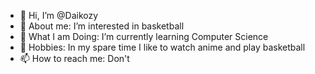 - 👋 Hi, I’m @Daikozy
- 👀 About me: I’m interested in basketball
- 🌱 What I am Doing: I’m currently learning Computer Science
- 💞️ Hobbies: In my spare time I like to watch anime and play basketball
- 📫 How to reach me: Don't

<!---
Daikozy/Daikozy is a ✨ special ✨ repository because its `README.md` (this file) appears on your GitHub profile.
You can click the Preview link to take a look at your changes.
--->
